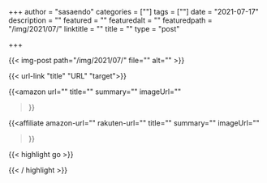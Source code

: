 +++
author = "sasaendo"
categories = [""]
tags = [""]
date = "2021-07-17"
description = ""
featured = ""
featuredalt = ""
featuredpath = "/img/2021/07/"
linktitle = ""
title = ""
type = "post"

+++

{{< img-post path="/img/2021/07/" file="" alt="" >}}

{{< url-link "title" "URL" "target">}}

{{<amazon
  url=""
  title=""
  summary=""
  imageUrl=""
 >}}

{{<affiliate
  amazon-url=""
  rakuten-url=""
  title=""
  summary=""
  imageUrl=""
 >}}

{{< highlight go >}}

{{< / highlight >}}